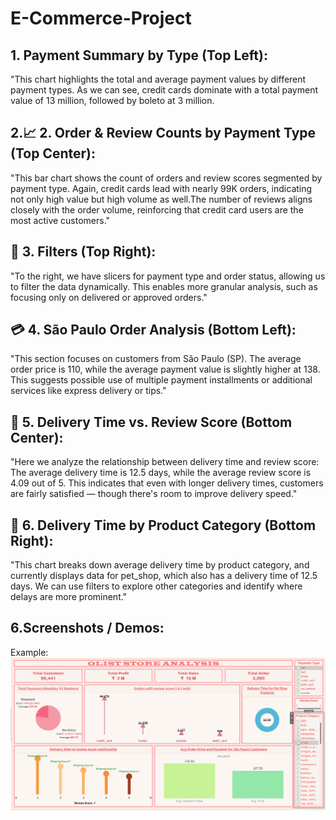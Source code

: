 # E-Commerce-Project

## 1. Payment Summary by Type (Top Left):
"This chart highlights the total and average payment values by different payment types.
As we can see, credit cards dominate with a total payment value of 13 million, followed by boleto at 3 million.



## 2.📈 2. Order & Review Counts by Payment Type (Top Center):
"This bar chart shows the count of orders and review scores segmented by payment type. Again, credit cards lead with nearly 99K orders, indicating not only high value but high volume as well.The number of reviews aligns closely with the order volume, reinforcing that credit card users are the most active customers."


## 🧾 3. Filters (Top Right):
"To the right, we have slicers for payment type and order status, allowing us to filter the data dynamically.
This enables more granular analysis, such as focusing only on delivered or approved orders."


## 💳 4. São Paulo Order Analysis (Bottom Left):
"This section focuses on customers from São Paulo (SP).
The average order price is 110, while the average payment value is slightly higher at 138.
This suggests possible use of multiple payment installments or additional services like express delivery or tips."


## 🚚 5. Delivery Time vs. Review Score (Bottom Center):
"Here we analyze the relationship between delivery time and review score:
The average delivery time is 12.5 days, while the average review score is 4.09 out of 5.
This indicates that even with longer delivery times, customers are fairly satisfied — though there's room to improve delivery speed."



## 🐾 6. Delivery Time by Product Category (Bottom Right):

"This chart breaks down average delivery time by product category, and currently displays data for pet_shop, which also has a delivery time of 12.5 days.
We can use filters to explore other categories and identify where delays are more prominent."

## 6.Screenshots / Demos:

Example: ![Dashboard Preview](https://github.com/Iam-Ankit-Chandel/E-Commerce-Project/blob/main/E-Commerce%20Project%20Snapshot%20Tableau.png)








